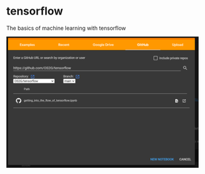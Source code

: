 # tensorflow
The basics of machine learning with tensorflow


![How to Load the Notebook](newColabfromGithub.PNG)
